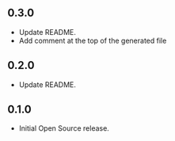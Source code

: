 ## 0.3.0
- Update README.
- Add comment at the top of the generated file

## 0.2.0
- Update README.

## 0.1.0
- Initial Open Source release.
